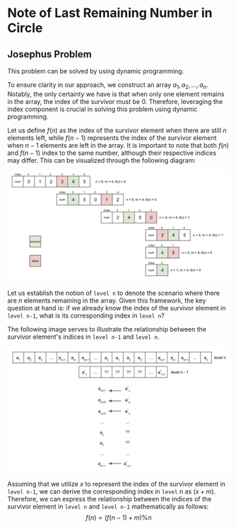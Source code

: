 # Note of Last Remaining Number in Circle
## Josephus Problem
This problem can be solved by using dynamic programming.  

To ensure clarity in our approach, we construct an array $a_1, a_2, ..., a_n$. Notably, the only certainty we have is 
that when only one element remains in the array, the index of the survivor must be 0. Therefore, leveraging the index 
component is crucial in solving this problem using dynamic programming.

Let us define $f(n)$ as the index of the survivor element when there are still $n$ elements left, while $f(n-1)$ represents 
the index of the survivor element when $n-1$ elements are left in the array. It is important to note that both $f(n)$ and 
$f(n-1)$ index to the same number, although their respective indices may differ. This can be visualized through the 
following diagram:

![example_of_Josephus_Problem.png](example_of_Josephus_Problem.png)

Let us establish the notion of `level n` to denote the scenario where there are $n$ elements remaining in the array. Given 
this framework, the key question at hand is: if we already know the index of the survivor element in `level n-1`, what 
is its corresponding index in `level n`?

The following image serves to illustrate the relationship between the survivor element's indices in `level n-1` and `level n`.

![level_n_vs_level_n-1.png](level_n_vs_level_n-1.png)

Assuming that we utilize $x$ to represent the index of the survivor element in `level n-1`, we can derive the corresponding 
index in `level` n as $(x + m) % n$. Therefore, we can express the relationship between the indices of the survivor element 
in `level n` and `level n-1` mathematically as follows:
$$f(n) = (f(n-1) + m) \% {n}$$